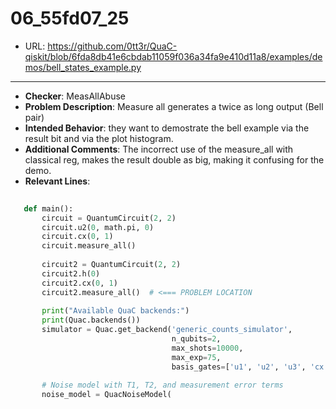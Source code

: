 # 06_55fd07_25
 - URL: https://github.com/0tt3r/QuaC-qiskit/blob/6fda8db41e6cbdab11059f036a34fa9e410d11a8/examples/demos/bell_states_example.py
---
 - **Checker**: MeasAllAbuse
 - **Problem Description**: Measure all generates a twice as long output (Bell pair)
 - **Intended Behavior**: they want to demostrate the bell example via the result bit and via the plot histogram.
 - **Additional Comments**: The incorrect use of the measure_all with classical reg, makes the result double as big, making it confusing for the demo.
 - **Relevant Lines**:
```python
   
   def main():
       circuit = QuantumCircuit(2, 2)
       circuit.u2(0, math.pi, 0)
       circuit.cx(0, 1)
       circuit.measure_all()
   
       circuit2 = QuantumCircuit(2, 2)
       circuit2.h(0)
       circuit2.cx(0, 1)
       circuit2.measure_all()  # <=== PROBLEM LOCATION
   
       print("Available QuaC backends:")
       print(Quac.backends())
       simulator = Quac.get_backend('generic_counts_simulator',
                                    n_qubits=2,
                                    max_shots=10000,
                                    max_exp=75,
                                    basis_gates=['u1', 'u2', 'u3', 'cx'])  # generic backends require extra parameters
   
       # Noise model with T1, T2, and measurement error terms
       noise_model = QuacNoiseModel(
```